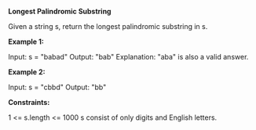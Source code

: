 **Longest Palindromic Substring**

Given a string s, return the longest palindromic substring in s.

**Example 1:**

Input: s = "babad"
Output: "bab"
Explanation: "aba" is also a valid answer.


**Example 2:**

Input: s = "cbbd"
Output: "bb"


**Constraints:**

1 <= s.length <= 1000
s consist of only digits and English letters.
